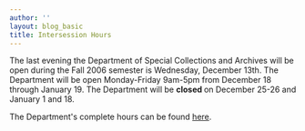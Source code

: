 ```yaml
---
author: ''
layout: blog_basic
title: Intersession Hours
---
```

<div class="entry-body">
<p>The last evening the Department of Special Collections and Archives will be open during the Fall 2006 semester is Wednesday, December 13th. The Department will be open Monday-Friday 9am-5pm from December 18 through January 19. The Department will be <strong>closed </strong>on December 25-26 and January 1 and 18.</p>
<p>The Department's complete hours can be found <a href="{{ site.url }}/directions">here</a>.</p>
</div>